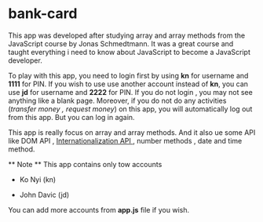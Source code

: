 # bank-card

This app was developed after studying array and array methods from the JavaScript course by Jonas Schmedtmann. It was a great course and taught everything i need to know about JavaScript to become a JavaScript developer.

To play with this app, you need to login first by using **kn** for username and **1111** for PIN. If you wish to use use another account instead of **kn**, you can use **jd** for username and **2222** for PIN. If you do not login , you may not see anything like a blank page. Moreover, if you do not do any activities (*transfer money , request money*)  on this app, you will automatically log out from this app. But you can log in again.

This app is really focus on array and array methods. And it also ue some API like DOM API , [ Internationalization API ](https://developer.mozilla.org/en-US/docs/Web/JavaScript/Reference/Global_Objects/Intl), number methods , date and time method.

** Note **
This app contains only tow accounts
- Ko Nyi (kn)
+ John Davic (jd)


You can add more accounts from **app.js** file if you wish.

